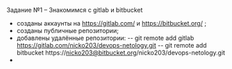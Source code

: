 Задание №1 – Знакомимся с gitlab и bitbucket

- созданы аккаунты на https://gitlab.com/  и https://bitbucket.org/ ;
- созданы публичные репозитории;
- добавлены удалённые репозитории:
-- git remote add gitlab https://gitlab.com/nicko203/devops-netology.git
-- git remote add bitbucket https://nicko203@bitbucket.org/nicko203/devops-netology.git
- 